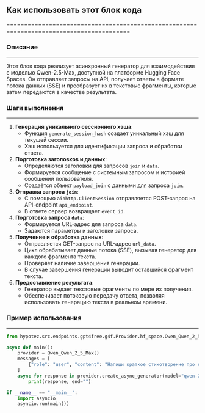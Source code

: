 ## Как использовать этот блок кода
=========================================================================================

### Описание
-------------------------
Этот блок кода реализует асинхронный генератор для взаимодействия с моделью Qwen-2.5-Max, доступной на платформе Hugging Face Spaces. Он отправляет запросы на API, получает ответы в формате потока данных (SSE) и преобразует их в текстовые фрагменты, которые затем передаются в качестве результата.

### Шаги выполнения
-------------------------
1. **Генерация уникального сессионного хэша**: 
    - Функция `generate_session_hash` создает уникальный хэш для текущей сессии. 
    - Хэш используется для идентификации запроса и обработки ответа.
2. **Подготовка заголовков и данных**:
    - Определяются заголовки для запросов `join` и `data`.
    -  Формируется сообщение с системным запросом и историей сообщений пользователя.
    - Создаётся объект `payload_join` с данными для запроса `join`.
3. **Отправка запроса `join`**:
    - С помощью `aiohttp.ClientSession` отправляется POST-запрос на API-endpoint `api_endpoint`. 
    - В ответе сервер возвращает `event_id`.
4. **Подготовка запроса `data`**:
    - Формируется URL-адрес для запроса `data`.
    - Задаются параметры и заголовки запроса.
5. **Получение и обработка данных**:
    - Отправляется GET-запрос на URL-адрес `url_data`.
    - Цикл обрабатывает данные потока (SSE), вызывая генератор для каждого фрагмента текста.
    - Проверяет наличие завершения генерации.
    - В случае завершения генерации выводит оставшийся фрагмент текста.
6. **Предоставление результата**:
    - Генератор выдает текстовые фрагменты по мере их получения.
    -  Обеспечивает потоковую передачу ответа, позволяя использовать генерацию текста в реальном времени.

### Пример использования
-------------------------

```python
from hypotez.src.endpoints.gpt4free.g4f.Provider.hf_space.Qwen_Qwen_2_5_Max import Qwen_Qwen_2_5_Max

async def main():
    provider = Qwen_Qwen_2_5_Max()
    messages = [
        {"role": "user", "content": "Напиши краткое стихотворение про кошку."}
    ]
    async for response in provider.create_async_generator(model="qwen-2-5-max", messages=messages):
        print(response, end="")

if __name__ == "__main__":
    import asyncio
    asyncio.run(main())
```
